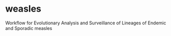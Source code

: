 # weasles
Workflow for Evolutionary Analysis and Surveillance of Lineages of Endemic and Sporadic measles
